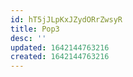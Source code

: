 ```yaml
---
id: hT5jJLpKxJZydORrZwsyR
title: Pop3
desc: ''
updated: 1642144763216
created: 1642144763216
---
```


